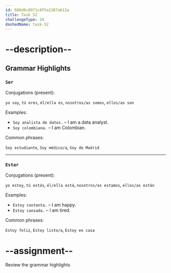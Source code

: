 ```yaml
---
id: 686d9c8971c0f5a1287a612a
title: Task 52
challengeType: 24
dashedName: task-52
---
```


# --description--

## Grammar Highlights

### `Ser`

Conjugations (present):

`yo soy`, `tú eres`, `él/ella es`, `nosotros/as somos`, `ellos/as son`

Examples:

- `Soy analista de datos.` – I am a data analyst.
- `Soy colombiana.` – I am Colombian.

Common phrases:

`Soy estudiante`, `Soy médico/a`, `Soy de Madrid`

---

### `Estar`

Conjugations (present):

`yo estoy`, `tú estás`, `él/ella está`, `nosotros/as estamos`, `ellos/as están`

Examples:

- `Estoy contenta.` – I am happy.
- `Estoy cansada.` – I am tired.

Common phrases:

`Estoy feliz`, `Estoy listo/a`, `Estoy en casa`

# --assignment--

Review the grammar highlights